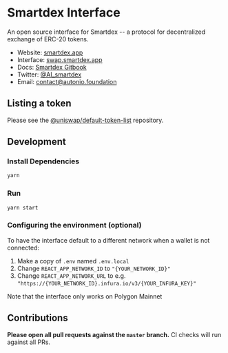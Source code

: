 # Smartdex Interface

An open source interface for Smartdex -- a protocol for decentralized exchange of ERC-20 tokens.

- Website: [smartdex.app](https://www.smartdex.app/)
- Interface: [swap.smartdex.app](https://swap.smartdex.app/)
- Docs: [Smartdex Gitbook](https://app.gitbook.com/@autonio/s/autonio-foundation/niox-suite/smartdex)
- Twitter: [@AI_smartdex](https://twitter.com/AI_smartdex)
- Email: [contact@autonio.foundation](mailto:contact@autonio.foundation)

## Listing a token

Please see the
[@uniswap/default-token-list](https://github.com/uniswap/default-token-list) 
repository.

## Development

### Install Dependencies

```bash
yarn
```

### Run

```bash
yarn start
```

### Configuring the environment (optional)

To have the interface default to a different network when a wallet is not connected:

1. Make a copy of `.env` named `.env.local`
2. Change `REACT_APP_NETWORK_ID` to `"{YOUR_NETWORK_ID}"`
3. Change `REACT_APP_NETWORK_URL` to e.g. `"https://{YOUR_NETWORK_ID}.infura.io/v3/{YOUR_INFURA_KEY}"` 

Note that the interface only works on Polygon Mainnet

## Contributions

**Please open all pull requests against the `master` branch.** 
CI checks will run against all PRs.
